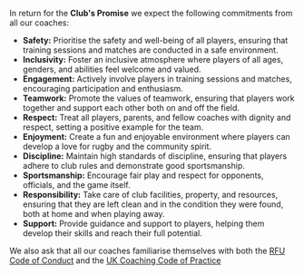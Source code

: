 In return for the **Club's Promise** we expect the following commitments from all our coaches:

- **Safety:** Prioritise the safety and well-being of all players, ensuring that training sessions and matches are conducted in a safe environment.
- **Inclusivity:** Foster an inclusive atmosphere where players of all ages, genders, and abilities feel welcome and valued.
- **Engagement:** Actively involve players in training sessions and matches, encouraging participation and enthusiasm.
- **Teamwork:** Promote the values of teamwork, ensuring that players work together and support each other both on and off the field.
- **Respect:** Treat all players, parents, and fellow coaches with dignity and respect, setting a positive example for the team.
- **Enjoyment:** Create a fun and enjoyable environment where players can develop a love for rugby and the community spirit.
- **Discipline:** Maintain high standards of discipline, ensuring that players adhere to club rules and demonstrate good sportsmanship.
- **Sportsmanship:** Encourage fair play and respect for opponents, officials, and the game itself.
- **Responsibility:** Take care of club facilities, property, and resources, ensuring that they are left clean and in the condition they were found, both at home and when playing away.
- **Support:** Provide guidance and support to players, helping them develop their skills and reach their full potential.

We also ask that all our coaches familiarise themselves with both the [RFU Code of Conduct](https://www.englandrugby.com/play/parents-guardians/code-conduct) and the [UK Coaching Code of Practice](https://www.ukcoaching.org/resources/topics/guides/code-of-practice-for-sports-coaches)